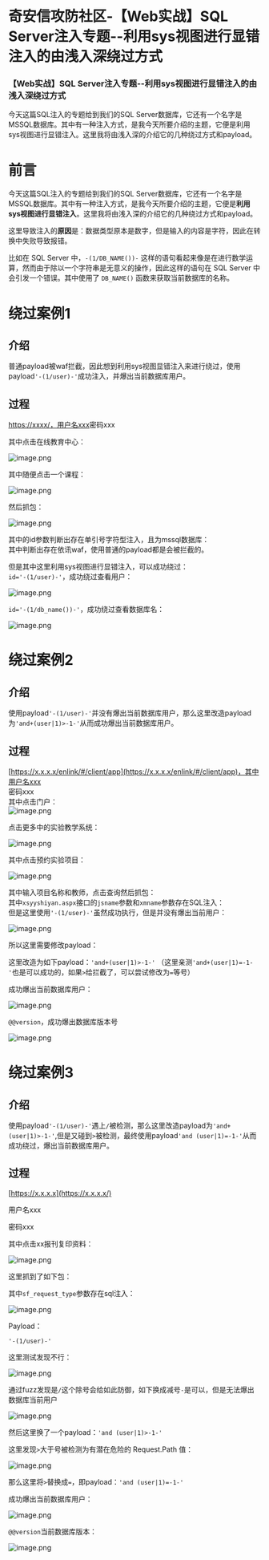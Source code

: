

# 奇安信攻防社区-【Web实战】SQL Server注入专题--利用sys视图进行显错注入的由浅入深绕过方式

### 【Web实战】SQL Server注入专题--利用sys视图进行显错注入的由浅入深绕过方式

今天这篇SQL注入的专题给到我们的SQL Server数据库，它还有一个名字是MSSQL数据库。其中有一种注入方式，是我今天所要介绍的主题，它便是利用sys视图进行显错注入。这里我将由浅入深的介绍它的几种绕过方式和payload。

# 前言

今天这篇SQL注入的专题给到我们的SQL Server数据库，它还有一个名字是MSSQL数据库。其中有一种注入方式，是我今天所要介绍的主题，它便是**利用sys视图进行显错注入**。这里我将由浅入深的介绍它的几种绕过方式和payload。

这里导致注入的**原因**是：数据类型原本是数字，但是输入的内容是字符，因此在转换中失败导致报错。

比如在 SQL Server 中，`-(1/DB_NAME())-` 这样的语句看起来像是在进行数学运算，然而由于除以一个字符串是无意义的操作，因此这样的语句在 SQL Server 中会引发一个错误。其中使用了 `DB_NAME()` 函数来获取当前数据库的名称。

# 绕过案例1

## 介绍

普通payload被waf拦截，因此想到利用sys视图显错注入来进行绕过，使用payload`'-(1/user)-'`成功注入，并爆出当前数据库用户。

## 过程

[https://xxxx/，用户名xxx](https://xxxx/%EF%BC%8C%E7%94%A8%E6%88%B7%E5%90%8Dxxx)密码xxx

其中点击在线教育中心：

![image.png](assets/1700529025-cb62e34dea7ae0ba60b0e21d7dcacb8d.png)

其中随便点击一个课程：

![image.png](assets/1700529025-8f82992d4857fc9102cd447290a01115.png)

然后抓包：

![image.png](assets/1700529025-876b0abfca55ffc33b04f349f5063c60.png)

其中的id参数判断出存在单引号字符型注入，且为mssql数据库：  
其中判断出存在依讯waf，使用普通的payload都是会被拦截的。

但是其中这里利用sys视图进行显错注入，可以成功绕过：  
`id='-(1/user)-'`，成功绕过查看用户：

![image.png](assets/1700529025-1cf522a6028bc47c1378327bbe8bc9c0.png)

`id='-(1/db_name())-'`，成功绕过查看数据库名：

![image.png](assets/1700529025-57cfed9a72fccd00301f12812698e981.png)

# 绕过案例2

## 介绍

使用payload`'-(1/user)-'`并没有爆出当前数据库用户，那么这里改造payload为`'and+(user|1)>-1-'`从而成功爆出当前数据库用户。

## 过程

[https://x.x.x.x/enlink/#/client/app](https://x.x.x.x/enlink/#/client/app)，其中用户名xxx  
密码xxx  
其中点击门户：  
![image.png](assets/1700529025-d853b76671bd49ed6d1a4a312ef33583.png)

点击更多中的实验教学系统：

![image.png](assets/1700529025-32b375689513b5436fd5c9e710a95701.png)

其中点击预约实验项目：

![image.png](assets/1700529025-d4557d8097a25e2f7acebea625a5f5a4.png)

其中输入项目名称和教师，点击查询然后抓包：  
其中`xsyyshiyan.aspx`接口的`jsname`参数和`xmname`参数存在SQL注入：  
但是这里使用`'-(1/user)-'`虽然成功执行，但是并没有爆出当前用户：

![image.png](assets/1700529025-a5518a290e269888f366b46bac75fda2.png)

所以这里需要修改payload：

这里改造为如下payload：`'and+(user|1)>-1-'` （这里亲测`'and+(user|1)=-1-'`也是可以成功的，如果`>`给拦截了，可以尝试修改为`=`等号）

成功爆出当前数据库用户：

![image.png](assets/1700529025-35755ee4452c5400ec7b11c2c7315e4c.png)

`@@version`，成功爆出数据库版本号

![image.png](assets/1700529025-07b03d854db9fdb157bbc35fcbd34f48.png)

# 绕过案例3

## 介绍

使用payload`'-(1/user)-'`遇上`/`被检测，那么这里改造payload为`'and+(user|1)>-1-'`,但是又碰到`>`被检测，最终使用payload`'and (user|1)=-1-'`从而成功绕过，爆出当前数据库用户。

## 过程

[https://x.x.x.x](https://x.x.x.x/)

用户名xxx

密码xxx

其中点击xx报刊复印资料：

![image.png](assets/1700529025-31402449e44ae0de56d7ac3d3232748a.png)

这里抓到了如下包：

其中`sf_request_type`参数存在sql注入：

![image.png](assets/1700529025-b9eb412658352e48617003a0d610caac.png)

Payload：

`'-(1/user)-'`

这里测试发现不行：

![image.png](assets/1700529025-60ea312c51c9aa7d8905765e8eb7740c.png)

通过fuzz发现是`/`这个除号会给如此防御，如下换成减号`-`是可以，但是无法爆出数据库当前用户

![image.png](assets/1700529025-ca342d947bc66d98a10cb6bb2c5714bf.png)

然后这里换了一个payload：`'and (user|1)>-1-'`

这里发现`>`大于号被检测为有潜在危险的 Request.Path 值：

![image.png](assets/1700529025-af26192011f51afb8db343f973a36194.png)

那么这里将`>`替换成`=`，即payload：`'and (user|1)=-1-'`

成功爆出当前数据库用户：

![image.png](assets/1700529025-616d52abf80523a8bcd6d57c804a3a62.png)

`@@version`当前数据库版本：

![image.png](assets/1700529025-1016a549b7cef61df379453cc4e5da82.png)
